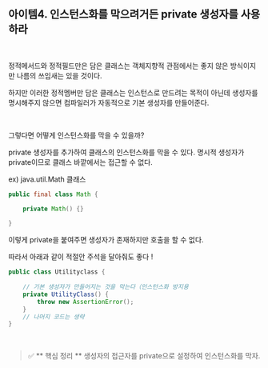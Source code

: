 ## 아이템4. 인스턴스화를 막으려거든 private 생성자를 사용하라

<br>

정적메서드와 정적필드만은 담은 클래스는 객체지향적 관점에서는 좋지 않은 방식이지만 나름의 쓰임새는 있을 것이다.

하지만 이러한 정적멤버만 담은 클래스는 인스턴스로 만드려는 목적이 아닌데 생성자를 명시해주지 않으면 컴파일러가 자동적으로 기본 생성자를 만들어준다. 

<br>

그렇다면 어떻게 인스턴스화를 막을 수 있을까?

private 생성자를 추가하여 클래스의 인스턴스화를 막을 수 있다. 명시적 생성자가 private이므로 클래스 바깥에서는 접근할 수 없다. 

 ex) java.util.Math 클래스

```java
public final class Math {

    private Math() {}
    
}
```

이렇게 private을 붙여주면 생성자가 존재하지만 호출을 할 수 없다. 

따라서 아래과 같이 적절안 주석을 달아줘도 좋다 !

```java
public class Utilityclass {
    
    // 기본 생성자가 만들어지는 것을 막는다（인스턴스화 방지용
    private UtilityClass() {
        throw new AssertionError();
    }
    // 나머지 코드는 생략
}
```

<br>

>    ✅ ** 핵심 정리 **
    생성자의 접근자를 private으로 설정하여 인스턴스화를 막자.
